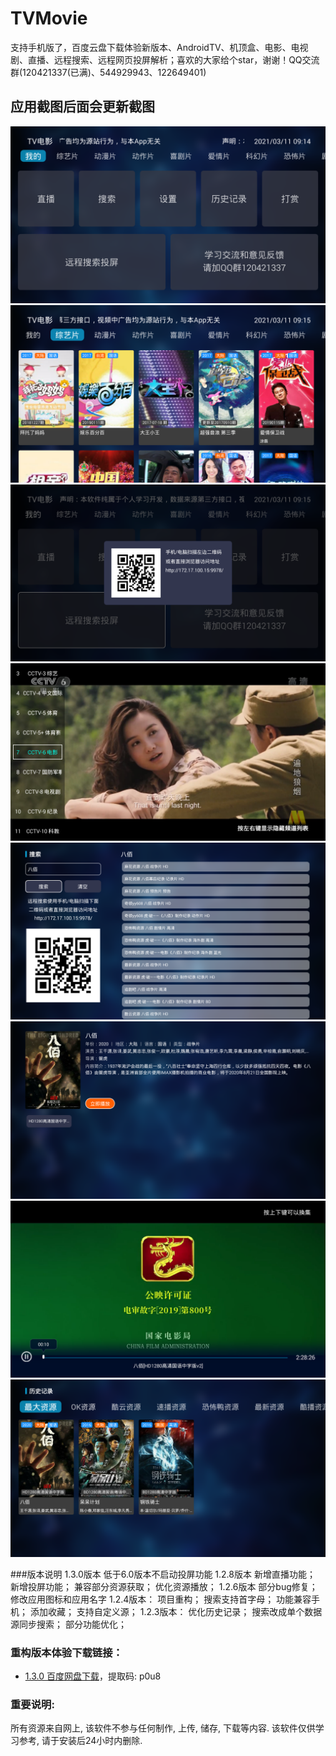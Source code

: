 # TVMovie
支持手机版了，百度云盘下载体验新版本、AndroidTV、机顶盒、电影、电视剧、直播、远程搜索、远程网页投屏解析；喜欢的大家给个star，谢谢！QQ交流群(120421337(已满)、544929943、122649401)

## 应用截图后面会更新截图
![我的](./images/Screenshot_2021-03-11-09-14-31.png)
![列表](./images/Screenshot_2021-03-11-09-15-05.png)
![远程](./images/Screenshot_2021-03-11-09-15-26.png)
![直播](./images/Screenshot_2021-03-11-09-19-09.png)
![搜索](./images/Screenshot_2021-03-11-09-19-48.png)
![详情](./images/Screenshot_2021-03-11-09-20-40.png)
![播放](./images/Screenshot_2021-03-11-09-21-02.png)
![历史](./images/Screenshot_2021-03-11-09-21-27.png)

###版本说明
1.3.0版本
    低于6.0版本不启动投屏功能
1.2.8版本
    新增直播功能；
    新增投屏功能；
    兼容部分资源获取；
    优化资源播放；
1.2.6版本
    部分bug修复；
    修改应用图标和应用名字
1.2.4版本：
    项目重构；
    搜索支持首字母；
    功能兼容手机；
    添加收藏；
    支持自定义源；
1.2.3版本：
    优化历史记录；
    搜索改成单个数据源同步搜索；
    部分功能优化；

### 重构版本体验下载链接：
- [1.3.0 百度网盘下载](链接：https://pan.baidu.com/s/1YqvIHTeOippDyr1ijv8YWQ)，提取码: p0u8 

### 重要说明:
所有资源来自网上, 该软件不参与任何制作, 上传, 储存, 下载等内容. 该软件仅供学习参考, 请于安装后24小时内删除.